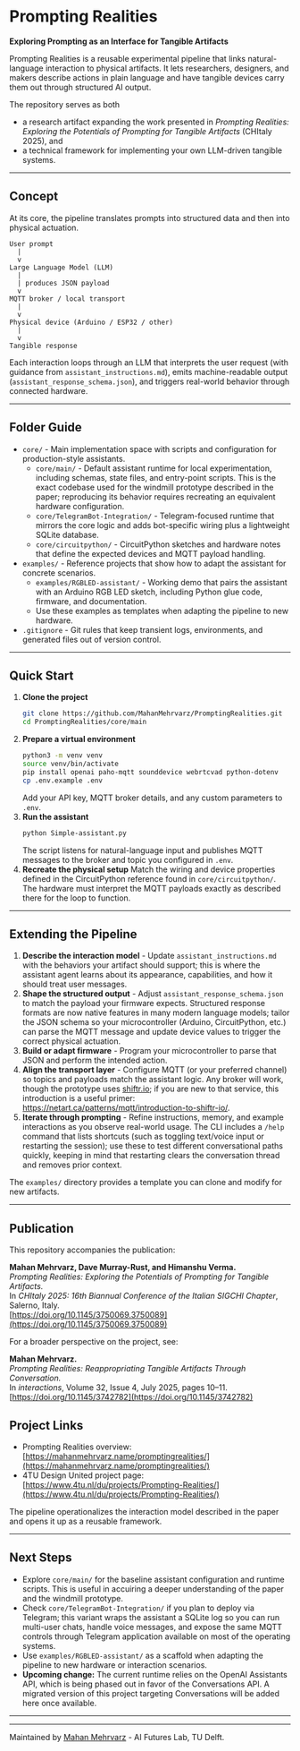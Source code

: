 # Prompting Realities
**Exploring Prompting as an Interface for Tangible Artifacts**

Prompting Realities is a reusable experimental pipeline that links natural-language interaction to physical artifacts. It lets researchers, designers, and makers describe actions in plain language and have tangible devices carry them out through structured AI output.

The repository serves as both

- a research artifact expanding the work presented in *Prompting Realities: Exploring the Potentials of Prompting for Tangible Artifacts* (CHItaly 2025), and
- a technical framework for implementing your own LLM-driven tangible systems.

---

## Concept

At its core, the pipeline translates prompts into structured data and then into physical actuation.

```
User prompt
  |
  v
Large Language Model (LLM)
  |
  | produces JSON payload
  v
MQTT broker / local transport
  |
  v
Physical device (Arduino / ESP32 / other)
  |
  v
Tangible response
```

Each interaction loops through an LLM that interprets the user request (with guidance from `assistant_instructions.md`), emits machine-readable output (`assistant_response_schema.json`), and triggers real-world behavior through connected hardware.

---

## Folder Guide

- `core/` - Main implementation space with scripts and configuration for production-style assistants.
  - `core/main/` - Default assistant runtime for local experimentation, including schemas, state files, and entry-point scripts. This is the exact codebase used for the windmill prototype described in the paper; reproducing its behavior requires recreating an equivalent hardware configuration.
  - `core/TelegramBot-Integration/` - Telegram-focused runtime that mirrors the core logic and adds bot-specific wiring plus a lightweight SQLite database.
  - `core/circuitpython/` - CircuitPython sketches and hardware notes that define the expected devices and MQTT payload handling.
- `examples/` - Reference projects that show how to adapt the assistant for concrete scenarios.
  - `examples/RGBLED-assistant/` - Working demo that pairs the assistant with an Arduino RGB LED sketch, including Python glue code, firmware, and documentation.
  - Use these examples as templates when adapting the pipeline to new hardware.
- `.gitignore` - Git rules that keep transient logs, environments, and generated files out of version control.

---

## Quick Start

1. **Clone the project**
   ```bash
   git clone https://github.com/MahanMehrvarz/PromptingRealities.git
   cd PromptingRealities/core/main
   ```
2. **Prepare a virtual environment**
   ```bash
   python3 -m venv venv
   source venv/bin/activate
   pip install openai paho-mqtt sounddevice webrtcvad python-dotenv
   cp .env.example .env
   ```
   Add your API key, MQTT broker details, and any custom parameters to `.env`.
3. **Run the assistant**
   ```bash
   python Simple-assistant.py
   ```
   The script listens for natural-language input and publishes MQTT messages to the broker and topic you configured in `.env`.
4. **Recreate the physical setup**
   Match the wiring and device properties defined in the CircuitPython reference found in `core/circuitpython/`. The hardware must interpret the MQTT payloads exactly as described there for the loop to function.

---

## Extending the Pipeline

1. **Describe the interaction model** - Update `assistant_instructions.md` with the behaviors your artifact should support; this is where the assistant agent learns about its appearance, capabilities, and how it should treat user messages.
2. **Shape the structured output** - Adjust `assistant_response_schema.json` to match the payload your firmware expects. Structured response formats are now native features in many modern language models; tailor the JSON schema so your microcontroller (Arduino, CircuitPython, etc.) can parse the MQTT message and update device values to trigger the correct physical actuation.
3. **Build or adapt firmware** - Program your microcontroller to parse that JSON and perform the intended action.
4. **Align the transport layer** - Configure MQTT (or your preferred channel) so topics and payloads match the assistant logic. Any broker will work, though the prototype uses [shiftr.io](https://shiftr.io/); if you are new to that service, this introduction is a useful primer: https://netart.ca/patterns/mqtt/introduction-to-shiftr-io/.
5. **Iterate through prompting** - Refine instructions, memory, and example interactions as you observe real-world usage. The CLI includes a `/help` command that lists shortcuts (such as toggling text/voice input or restarting the session); use these to test different conversational paths quickly, keeping in mind that restarting clears the conversation thread and removes prior context.

The `examples/` directory provides a template you can clone and modify for new artifacts.

---

## Publication

This repository accompanies the publication:

**Mahan Mehrvarz, Dave Murray-Rust, and Himanshu Verma.**  
*Prompting Realities: Exploring the Potentials of Prompting for Tangible Artifacts.*  
In *CHItaly 2025: 16th Biannual Conference of the Italian SIGCHI Chapter*, Salerno, Italy.  
[https://doi.org/10.1145/3750069.3750089](https://doi.org/10.1145/3750069.3750089)

For a broader perspective on the project, see:

**Mahan Mehrvarz.**  
*Prompting Realities: Reappropriating Tangible Artifacts Through Conversation.*  
In *interactions*, Volume 32, Issue 4, July 2025, pages 10–11.  
[https://doi.org/10.1145/3742782](https://doi.org/10.1145/3742782)

## Project Links

- Prompting Realities overview: [https://mahanmehrvarz.name/promptingrealities/](https://mahanmehrvarz.name/promptingrealities/)
- 4TU Design United project page: [https://www.4tu.nl/du/projects/Prompting-Realities/](https://www.4tu.nl/du/projects/Prompting-Realities/)

The pipeline operationalizes the interaction model described in the paper and opens it up as a reusable framework.

---

## Next Steps

- Explore `core/main/` for the baseline assistant configuration and runtime scripts. This is useful in accuiring a deeper understanding of the paper and the windmill prototype.
- Check `core/TelegramBot-Integration/` if you plan to deploy via Telegram; this variant wraps the assistant a SQLite log so you can run multi-user chats, handle voice messages, and expose the same MQTT controls through Telegram application available on most of the operating systems.
- Use `examples/RGBLED-assistant/` as a scaffold when adapting the pipeline to new hardware or interaction scenarios.
- **Upcoming change:** The current runtime relies on the OpenAI Assistants API, which is being phased out in favor of the Conversations API. A migrated version of this project targeting Conversations will be added here once available.

---


---

Maintained by [Mahan Mehrvarz](https://MahanMehrvarz.name) - AI Futures Lab, TU Delft.
